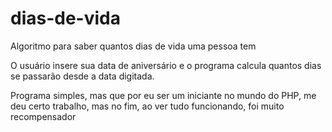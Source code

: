 # dias-de-vida
Algoritmo para saber quantos dias de vida uma pessoa tem

O usuário insere sua data de aniversário e o programa calcula quantos dias se
passarão desde a data digitada.

Programa simples, mas que por eu ser um iniciante no mundo do PHP, me deu certo
trabalho, mas no fim, ao ver tudo funcionando, foi muito recompensador
